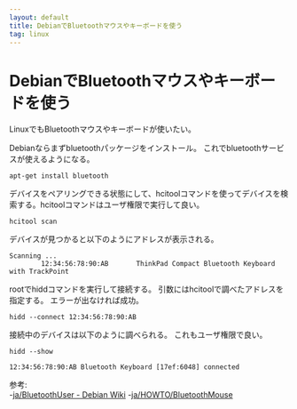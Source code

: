 ```yaml
---
layout: default
title: DebianでBluetoothマウスやキーボードを使う
tag: linux
---
```


# DebianでBluetoothマウスやキーボードを使う

LinuxでもBluetoothマウスやキーボードが使いたい。

Debianならまずbluetoothパッケージをインストール。
これでbluetoothサービスが使えるようになる。

    apt-get install bluetooth

デバイスをペアリングできる状態にして、hcitoolコマンドを使ってデバイスを検索する。hcitoolコマンドはユーザ権限で実行して良い。

    hcitool scan

デバイスが見つかると以下のようにアドレスが表示される。

    Scanning ...
            12:34:56:78:90:AB       ThinkPad Compact Bluetooth Keyboard with TrackPoint

rootでhiddコマンドを実行して接続する。
引数にはhcitoolで調べたアドレスを指定する。
エラーが出なければ成功。

    hidd --connect 12:34:56:78:90:AB

接続中のデバイスは以下のように調べられる。
これもユーザ権限で良い。

    hidd --show

    12:34:56:78:90:AB Bluetooth Keyboard [17ef:6048] connected

参考:  
-[ja/BluetoothUser - Debian Wiki](https://wiki.debian.org/ja/BluetoothUser)
-[ja/HOWTO/BluetoothMouse](https://wiki.debian.org/ja/HOWTO/BluetoothMouse)
